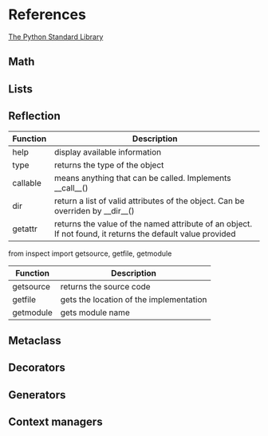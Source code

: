 
# References

[The Python Standard Library](https://docs.python.org/3/library/index.html)

## Math

## Lists

## Reflection

| Function | Description |
| --- | --- |
| help | display available information |
| type | returns the type of the object |
| callable | means anything that can be called. Implements \_\_call\_\_() |
| dir | return a list of valid attributes of the object. Can be overriden by \_\_dir\_\_() |
| getattr | returns the value of the named attribute of an object. If not found, it returns the default value provided |

from inspect import getsource, getfile, getmodule

| Function | Description |
| --- | --- |
| getsource | returns the source code |
| getfile | gets the location of the implementation |
| getmodule | gets module name |

## Metaclass

## Decorators

## Generators

## Context managers
